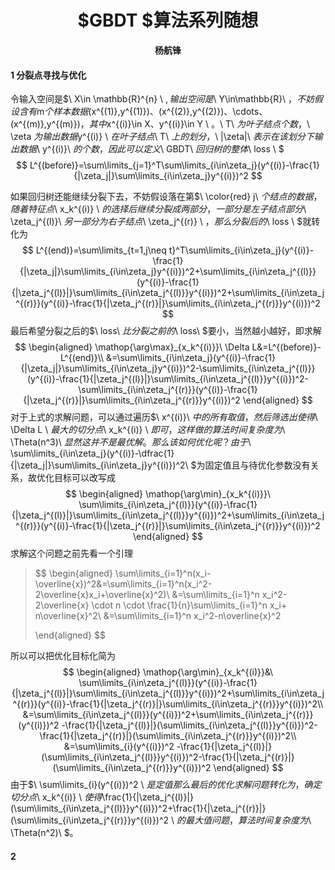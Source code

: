 # <center>$GBDT $算法系列随想</center>

<center><strong>杨航锋</strong></center>

#### 1 分裂点寻找与优化

令输入空间是$\ X\in \mathbb{R}^{n} \ $,输出空间是$\ Y\in\mathbb{R}\ $，不妨假设含有$m$个样本数据($x^{(1)}$,$y^{(1)}$)、($x^{(2)}$,$y^{(2)}$)、$\cdots$、($x^{(m)}$,$y^{(m)}$)，其中$x^{(i)}\in X、y^{(i)}\in Y \ $。$\ T\ $为叶子结点个数，$\ \zeta $为输出数据$y^{(i)} \ $在叶子结点$\ T\ $上的划分，$\ |\zeta|\ $表示在该划分下输出数据$\ y^{(i)}\ $的个数，因此可以定义$\ GBDT\ $回归树的整体$\ loss \ $
$$
L^{(before)}=\sum\limits_{j=1}^T\sum\limits_{i\in\zeta_j}(y^{(i)}-\frac{1}{|\zeta_j|}\sum\limits_{i\in\zeta_j}y^{(i)})^2
$$


如果回归树还能继续分裂下去，不妨假设落在第$\ \color{red} j\ $个结点的数据，随着特征点$\ x_k^{(i)} \ $的选择后继续分裂成两部分，一部分是左子结点部分$\ \zeta_j^{(l)}\ $另一部分为右子结点$\ \zeta_j^{(r)} \ $，那么分裂后的$\ loss \ $就转化为
$$
L^{(end)}=\sum\limits_{t=1,j\neq t}^T\sum\limits_{i\in\zeta_j}(y^{(i)}-\frac{1}{|\zeta_j|}\sum\limits_{i\in\zeta_j}y^{(i)})^2+\sum\limits_{i\in\zeta_j^{(l)}}(y^{(i)}-\frac{1}{|\zeta_j^{(l)}|}\sum\limits_{i\in\zeta_j^{(l)}}y^{(i)})^2+\sum\limits_{i\in\zeta_j^{(r)}}(y^{(i)}-\frac{1}{|\zeta_j^{(r)}|}\sum\limits_{i\in\zeta_j^{(r)}}y^{(i)})^2
$$
最后希望分裂之后的$\ loss\ $比分裂之前的$\ loss\ $要小，当然越小越好，即求解
$$
\begin{aligned}
\mathop{\arg\max}_{x_k^{(i)}}\ \Delta L&=L^{(before)}-L^{(end)}\\
&=\sum\limits_{i\in\zeta_j}(y^{(i)}-\frac{1}{|\zeta_j|}\sum\limits_{i\in\zeta_j}y^{(i)})^2-\sum\limits_{i\in\zeta_j^{(l)}}(y^{(i)}-\frac{1}{|\zeta_j^{(l)}|}\sum\limits_{i\in\zeta_j^{(l)}}y^{(i)})^2-\sum\limits_{i\in\zeta_j^{(r)}}(y^{(i)}-\frac{1}{|\zeta_j^{(r)}|}\sum\limits_{i\in\zeta_j^{(r)}}y^{(i)})^2
\end{aligned}
$$
对于上式的求解问题，可以通过遍历$\ x^{(i)}\ $中的所有取值，然后筛选出使得$\ \Delta L \ $最大的切分点$\ x_k^{(i)} \ $即可，这样做的算法时间复杂度为$\ \Theta(n^3)\ $显然这并不是最优解。那么该如何优化呢？由于$\ \sum\limits_{i\in\zeta_j}(y^{(i)}-\dfrac{1}{|\zeta_j|}\sum\limits_{i\in\zeta_j}y^{(i)})^2\ $为固定值且与待优化参数没有关系，故优化目标可以改写成
$$
\begin{aligned}
\mathop{\arg\min}_{x_k^{(i)}}\ \sum\limits_{i\in\zeta_j^{(l)}}(y^{(i)}-\frac{1}{|\zeta_j^{(l)}|}\sum\limits_{i\in\zeta_j^{(l)}}y^{(i)})^2+\sum\limits_{i\in\zeta_j^{(r)}}(y^{(i)}-\frac{1}{|\zeta_j^{(r)}|}\sum\limits_{i\in\zeta_j^{(r)}}y^{(i)})^2
\end{aligned}
$$
求解这个问题之前先看一个引理

> $$
> \begin{aligned}
> \sum\limits_{i=1}^n(x_i-\overline{x})^2&=\sum\limits_{i=1}^n(x_i^2-2\overline{x}x_i+\overline{x}^2)\\
> &=\sum\limits_{i=1}^n x_i^2-2\overline{x} \cdot n \cdot \frac{1}{n}\sum\limits_{i=1}^n x_i+ n\overline{x}^2\\
> &=\sum\limits_{i=1}^n x_i^2-n\overline{x}^2
> 
> 
> \end{aligned}
> $$

所以可以把优化目标化简为
$$
\begin{aligned}
\mathop{\arg\min}_{x_k^{(i)}}&\ \sum\limits_{i\in\zeta_j^{(l)}}(y^{(i)}-\frac{1}{|\zeta_j^{(l)}|}\sum\limits_{i\in\zeta_j^{(l)}}y^{(i)})^2+\sum\limits_{i\in\zeta_j^{(r)}}(y^{(i)}-\frac{1}{|\zeta_j^{(r)}|}\sum\limits_{i\in\zeta_j^{(r)}}y^{(i)})^2\\
&=\sum\limits_{i\in\zeta_j^{(l)}}(y^{(i)})^2+\sum\limits_{i\in\zeta_j^{(r)}}(y^{(i)})^2
-\frac{1}{|\zeta_j^{(l)}|}(\sum\limits_{i\in\zeta_j^{(l)}}y^{(i)})^2-\frac{1}{|\zeta_j^{(r)}|}(\sum\limits_{i\in\zeta_j^{(r)}}y^{(i)})^2\\
&=\sum\limits_{i}(y^{(i)})^2
-\frac{1}{|\zeta_j^{(l)}|}(\sum\limits_{i\in\zeta_j^{(l)}}y^{(i)})^2-\frac{1}{|\zeta_j^{(r)}|}(\sum\limits_{i\in\zeta_j^{(r)}}y^{(i)})^2
\end{aligned}
$$
由于$\ \sum\limits_{i}(y^{(i)})^2 \ $是定值那么最后的优化求解问题转化为，确定切分点$\ x_k^{(i)} \ $使得$\frac{1}{|\zeta_j^{(l)}|}(\sum\limits_{i\in\zeta_j^{(l)}}y^{(i)})^2+\frac{1}{|\zeta_j^{(r)}|}(\sum\limits_{i\in\zeta_j^{(r)}}y^{(i)})^2 \ $的最大值问题，算法时间复杂度为$\ \Theta(n^2)\ $。

#### 2
